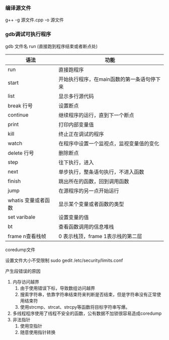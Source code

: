 ### 编译源文件
g++ -g 源文件.cpp -o 源文件

### gdb调试可执行程序
gdb 文件名
run (直接跑到程序结束或者断点处)

|语法|功能|
|----|---|
|run|直接跑程序|
|start|开始执行程序，在main函数的第一条语句停下来|
|list|显示多行源代码|
|break 行号|设置断点|
|continue|继续程序的运行，直到下一个断点|
|print|打印内部变量值|
|kill | 终止正在调试的程序|
|watch | 在程序中设置一个监视点，监视变量值的变化|
|delete 行号| 删除断点|
|step | 往下执行，进入|
|next| 单步执行，整条语句执行，不进入函数|
|finish|跳出所在的函数，回到调用函数|
|jump| 在源程序的另一点开始运行|
|whatis 变量或者函数|显示某个变量或者函数的类型|
|set varibale|设置变量的值|
|bt | 查看函数调用的信息堆栈|
|frame n查看栈帧| 0 表示栈顶，frame 1表示栈的第二层|


coredump文件

设置文件大小不受限制
sudo gedit /etc/security/limits.conf

 产生段错误的原因

 1. 内存访问越界
    1. 由于使用错误下标，导致数组访问越界
    2. 搜索字符串，依靠字符串结束符来判断是否结束，但是字符串没有正常使用结束符
    3. 使用strcmp、strcat、strcpy等函数将目标字符串写爆。
 2. 多线程程序使用了线程不安全的函数，公有数据不加锁很容易造成coredump
 3. 非法指针
    1. 使用空指针
    2. 随意使用指针转换
   

